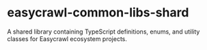 # easycrawl-common-libs-shard
A shared library containing TypeScript definitions, enums, and utility classes for Easycrawl ecosystem projects.
